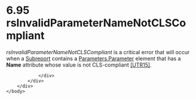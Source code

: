 <html dir="LTR" xmlns:mshelp="http://msdn.microsoft.com/mshelp" xmlns:ddue="http://ddue.schemas.microsoft.com/authoring/2003/5" xmlns:xlink="http://www.w3.org/1999/xlink" xmlns:tool="http://www.microsoft.com/tooltip">
    <head>
        <meta http-equiv="Content-Type" content="text/html; CHARSET=utf-8"></meta>
        <meta name="save" content="history"></meta>
        <title>6.95 rsInvalidParameterNameNotCLSCompliant</title>
        <xml>
            <mshelp:toctitle title="6.95 rsInvalidParameterNameNotCLSCompliant"></mshelp:toctitle>
            <mshelp:rltitle title="[MS-RDL]: rsInvalidParameterNameNotCLSCompliant"></mshelp:rltitle>
            <mshelp:keyword index="A" term="01306f0e-b2c8-437a-88f2-144182a05962"></mshelp:keyword>
            <mshelp:attr name="DCSext.ContentType" value="open specification"></mshelp:attr>
            <mshelp:attr name="AssetID" value="01306f0e-b2c8-437a-88f2-144182a05962"></mshelp:attr>
            <mshelp:attr name="TopicType" value="kbRef"></mshelp:attr>
            <mshelp:attr name="DCSext.Title" value="[MS-RDL]: rsInvalidParameterNameNotCLSCompliant" />
        </xml>
    </head>
    <body>
        <div id="header">
            <h1 class="heading">6.95 rsInvalidParameterNameNotCLSCompliant</h1>
        </div>
        <div id="mainSection">
            <div id="mainBody">
                <div id="allHistory" class="saveHistory"></div>
                <div id="sectionSection0" class="section" name="collapseableSection">
                    

<p><i>rsInvalidParameterNameNotCLSCompliant</i> is a critical
error that will occur when a <a href="04d4d6d6-e103-48fc-b4f7-bf5b4a7e56e5.html">Subreport</a>
contains a <a href="daf71364-0dfb-4c8b-ad03-5ffe2855a0c3.html">Parameters.Parameter</a>
element that has a <b>Name</b> attribute whose value is not CLS-compliant <a href="https://go.microsoft.com/fwlink/?LinkId=147989">[UTR15]</a>.</p>


                </div>
            </div>
        </div>
    </body>
</html>